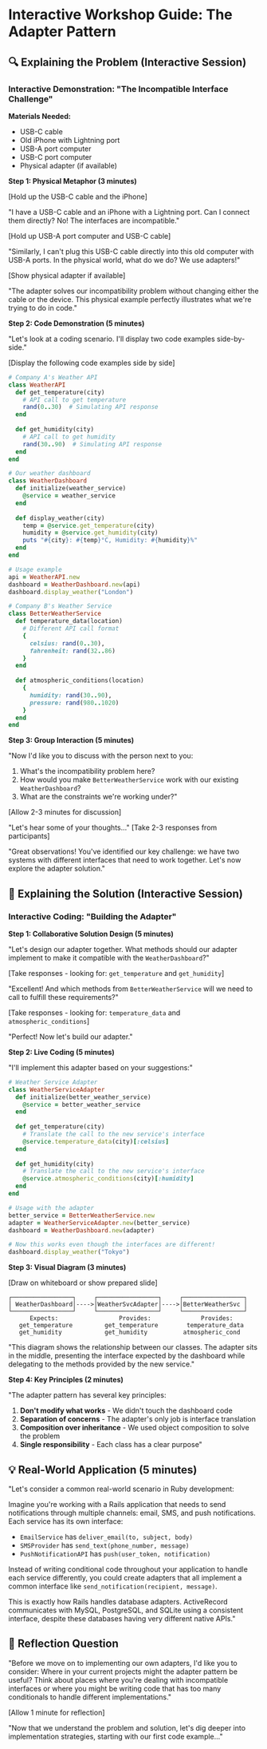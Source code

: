 # Interactive Workshop Guide: The Adapter Pattern

## 🔍 Explaining the Problem (Interactive Session)

### Interactive Demonstration: "The Incompatible Interface Challenge"

**Materials Needed:**
- USB-C cable
- Old iPhone with Lightning port
- USB-A port computer
- USB-C port computer
- Physical adapter (if available)

**Step 1: Physical Metaphor (3 minutes)**

[Hold up the USB-C cable and the iPhone]

"I have a USB-C cable and an iPhone with a Lightning port. Can I connect them directly? No! The interfaces are incompatible."

[Hold up USB-A port computer and USB-C cable]

"Similarly, I can't plug this USB-C cable directly into this old computer with USB-A ports. In the physical world, what do we do? We use adapters!"

[Show physical adapter if available]

"The adapter solves our incompatibility problem without changing either the cable or the device. This physical example perfectly illustrates what we're trying to do in code."

**Step 2: Code Demonstration (5 minutes)**

"Let's look at a coding scenario. I'll display two code examples side-by-side."

[Display the following code examples side by side]

```ruby
# Company A's Weather API
class WeatherAPI
  def get_temperature(city)
    # API call to get temperature
    rand(0..30)  # Simulating API response
  end
  
  def get_humidity(city)
    # API call to get humidity
    rand(30..90)  # Simulating API response
  end
end

# Our weather dashboard
class WeatherDashboard
  def initialize(weather_service)
    @service = weather_service
  end
  
  def display_weather(city)
    temp = @service.get_temperature(city)
    humidity = @service.get_humidity(city)
    puts "#{city}: #{temp}°C, Humidity: #{humidity}%"
  end
end

# Usage example
api = WeatherAPI.new
dashboard = WeatherDashboard.new(api)
dashboard.display_weather("London")
```

```ruby
# Company B's Weather Service
class BetterWeatherService
  def temperature_data(location)
    # Different API call format
    {
      celsius: rand(0..30),
      fahrenheit: rand(32..86)
    }
  end
  
  def atmospheric_conditions(location)
    {
      humidity: rand(30..90),
      pressure: rand(980..1020)
    }
  end
end
```

**Step 3: Group Interaction (5 minutes)**

"Now I'd like you to discuss with the person next to you:
1. What's the incompatibility problem here?
2. How would you make `BetterWeatherService` work with our existing `WeatherDashboard`?
3. What are the constraints we're working under?"

[Allow 2-3 minutes for discussion]

"Let's hear some of your thoughts..."
[Take 2-3 responses from participants]

"Great observations! You've identified our key challenge: we have two systems with different interfaces that need to work together. Let's now explore the adapter solution."

## 🔧 Explaining the Solution (Interactive Session)

### Interactive Coding: "Building the Adapter"

**Step 1: Collaborative Solution Design (5 minutes)**

"Let's design our adapter together. What methods should our adapter implement to make it compatible with the `WeatherDashboard`?"

[Take responses - looking for: `get_temperature` and `get_humidity`]

"Excellent! And which methods from `BetterWeatherService` will we need to call to fulfill these requirements?"

[Take responses - looking for: `temperature_data` and `atmospheric_conditions`]

"Perfect! Now let's build our adapter."

**Step 2: Live Coding (5 minutes)**

"I'll implement this adapter based on your suggestions:"

```ruby
# Weather Service Adapter
class WeatherServiceAdapter
  def initialize(better_weather_service)
    @service = better_weather_service
  end
  
  def get_temperature(city)
    # Translate the call to the new service's interface
    @service.temperature_data(city)[:celsius]
  end
  
  def get_humidity(city)
    # Translate the call to the new service's interface
    @service.atmospheric_conditions(city)[:humidity]
  end
end

# Usage with the adapter
better_service = BetterWeatherService.new
adapter = WeatherServiceAdapter.new(better_service)
dashboard = WeatherDashboard.new(adapter)

# Now this works even though the interfaces are different!
dashboard.display_weather("Tokyo")
```

**Step 3: Visual Diagram (3 minutes)**

[Draw on whiteboard or show prepared slide]

```
┌─────────────────┐     ┌─────────────────┐     ┌─────────────────┐
│ WeatherDashboard│---->│WeatherSvcAdapter│---->│BetterWeatherSvc │
└─────────────────┘     └─────────────────┘     └─────────────────┘
      Expects:                 Provides:              Provides:
   get_temperature         get_temperature        temperature_data
   get_humidity            get_humidity          atmospheric_cond
```

"This diagram shows the relationship between our classes. The adapter sits in the middle, presenting the interface expected by the dashboard while delegating to the methods provided by the new service."

**Step 4: Key Principles (2 minutes)**

"The adapter pattern has several key principles:

1. **Don't modify what works** - We didn't touch the dashboard code
2. **Separation of concerns** - The adapter's only job is interface translation
3. **Composition over inheritance** - We used object composition to solve the problem
4. **Single responsibility** - Each class has a clear purpose"

## 💡 Real-World Application (5 minutes)

"Let's consider a common real-world scenario in Ruby development:

Imagine you're working with a Rails application that needs to send notifications through multiple channels: email, SMS, and push notifications. Each service has its own interface:

- `EmailService` has `deliver_email(to, subject, body)`
- `SMSProvider` has `send_text(phone_number, message)`
- `PushNotificationAPI` has `push(user_token, notification)`

Instead of writing conditional code throughout your application to handle each service differently, you could create adapters that all implement a common interface like `send_notification(recipient, message)`.

This is exactly how Rails handles database adapters. ActiveRecord communicates with MySQL, PostgreSQL, and SQLite using a consistent interface, despite these databases having very different native APIs."

## 🤔 Reflection Question

"Before we move on to implementing our own adapters, I'd like you to consider: Where in your current projects might the adapter pattern be useful? Think about places where you're dealing with incompatible interfaces or where you might be writing code that has too many conditionals to handle different implementations."

[Allow 1 minute for reflection]

"Now that we understand the problem and solution, let's dig deeper into implementation strategies, starting with our first code example..."
